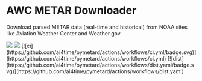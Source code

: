 # AWC METAR Downloader
Download parsed METAR data (real-time and historical) from NOAA sites like Aviation Weather Center and Weather.gov.

<img src ="https://img.shields.io/badge/platform-windows|linux|macos-yellow.svg"/>
<img src ="https://img.shields.io/badge/python-3.7|3.8|3.9|3.10|3.11-blue.svg" />
[![ci](https://github.com/ai4time/pymetard/actions/workflows/ci.yml/badge.svg)](https://github.com/ai4time/pymetard/actions/workflows/ci.yml)
[![dist](https://github.com/ai4time/pymetard/actions/workflows/dist.yaml/badge.svg)](https://github.com/ai4time/pymetard/actions/workflows/dist.yaml)
